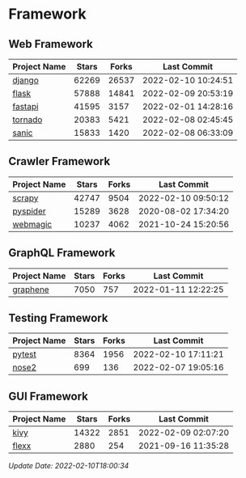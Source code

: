 # Framework

## Web Framework
| Project Name | Stars | Forks | Last Commit |
| ------------ | ----- | ----- | ----------- |
| [django](https://github.com/django/django) | 62269 | 26537 | 2022-02-10 10:24:51 |
| [flask](https://github.com/pallets/flask) | 57888 | 14841 | 2022-02-09 20:53:19 |
| [fastapi](https://github.com/tiangolo/fastapi) | 41595 | 3157 | 2022-02-01 14:28:16 |
| [tornado](https://github.com/tornadoweb/tornado) | 20383 | 5421 | 2022-02-08 02:45:45 |
| [sanic](https://github.com/sanic-org/sanic) | 15833 | 1420 | 2022-02-08 06:33:09 |

## Crawler Framework
| Project Name | Stars | Forks | Last Commit |
| ------------ | ----- | ----- | ----------- |
| [scrapy](https://github.com/scrapy/scrapy) | 42747 | 9504 | 2022-02-10 09:50:12 |
| [pyspider](https://github.com/binux/pyspider) | 15289 | 3628 | 2020-08-02 17:34:20 |
| [webmagic](https://github.com/code4craft/webmagic) | 10237 | 4062 | 2021-10-24 15:20:56 |

## GraphQL Framework
| Project Name | Stars | Forks | Last Commit |
| ------------ | ----- | ----- | ----------- |
| [graphene](https://github.com/graphql-python/graphene) | 7050 | 757 | 2022-01-11 12:22:25 |

## Testing Framework
| Project Name | Stars | Forks | Last Commit |
| ------------ | ----- | ----- | ----------- |
| [pytest](https://github.com/pytest-dev/pytest) | 8364 | 1956 | 2022-02-10 17:11:21 |
| [nose2](https://github.com/nose-devs/nose2) | 699 | 136 | 2022-02-07 19:05:16 |

## GUI Framework
| Project Name | Stars | Forks | Last Commit |
| ------------ | ----- | ----- | ----------- |
| [kivy](https://github.com/kivy/kivy) | 14322 | 2851 | 2022-02-09 02:07:20 |
| [flexx](https://github.com/flexxui/flexx) | 2880 | 254 | 2021-09-16 11:35:28 |

*Update Date: 2022-02-10T18:00:34*
